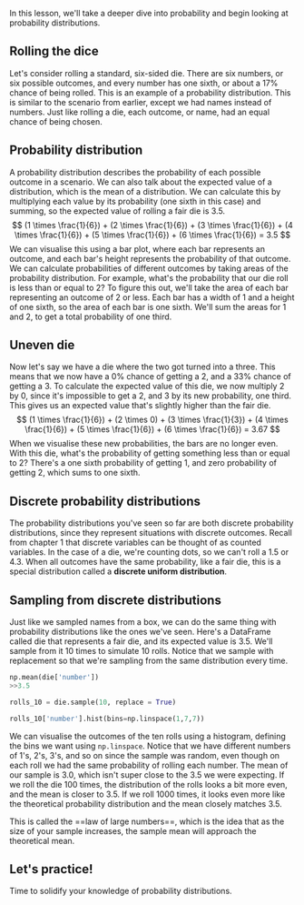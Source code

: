 In this lesson, we'll take a deeper dive into probability and begin looking at probability distributions.
## Rolling the dice
Let's consider rolling a standard, six-sided die. There are six numbers, or six possible outcomes, and every number has one sixth, or about a 17% chance of being rolled. This is an example of a probability distribution. This is similar to the scenario from earlier, except we had names instead of numbers. Just like rolling a die, each outcome, or name, had an equal chance of being chosen.
## Probability distribution
A probability distribution describes the probability of each possible outcome in a scenario. We can also talk about the expected value of a distribution, which is the mean of a distribution. We can calculate this by multiplying each value by its probability (one sixth in this case) and summing, so the expected value of rolling a fair die is 3.5.
$$
(1 \times \frac{1}{6}) + (2 \times \frac{1}{6}) + (3 \times \frac{1}{6}) + (4 \times \frac{1}{6}) + (5 \times \frac{1}{6}) + (6 \times \frac{1}{6}) = 3.5
$$
We can visualise this using a bar plot, where each bar represents an outcome, and each bar's height represents the probability of that outcome. We can calculate probabilities of different outcomes by taking areas of the probability distribution. For example, what's the probability that our die roll is less than or equal to 2? To figure this out, we'll take the area of each bar representing an outcome of 2 or less. Each bar has a width of 1 and a height of one sixth, so the area of each bar is one sixth. We'll sum the areas for 1 and 2, to get a total probability of one third.
## Uneven die
Now let's say we have a die where the two got turned into a three. This means that we now have a 0% chance of getting a 2, and a 33% chance of getting a 3. To calculate the expected value of this die, we now multiply 2 by 0, since it's impossible to get a 2, and 3 by its new probability, one third. This gives us an expected value that's slightly higher than the fair die.
$$
(1 \times \frac{1}{6}) + (2 \times 0) + (3 \times \frac{1}{3}) + (4 \times \frac{1}{6}) + (5 \times \frac{1}{6}) + (6 \times \frac{1}{6}) = 3.67
$$
When we visualise these new probabilities, the bars are no longer even. With this die, what's the probability of getting something less than or equal to 2? There's a one sixth probability of getting 1, and zero probability of getting 2, which sums to one sixth.
## Discrete probability distributions
The probability distributions you've seen so far are both discrete probability distributions, since they represent situations with discrete outcomes. Recall from chapter 1 that discrete variables can be thought of as counted variables. In the case of a die, we're counting dots, so we can't roll a 1.5 or 4.3. When all outcomes have the same probability, like a fair die, this is a special distribution called a **discrete uniform distribution**.
## Sampling from discrete distributions
Just like we sampled names from a box, we can do the same thing with probability distributions like the ones we've seen. Here's a DataFrame called die that represents a fair die, and its expected value is 3.5. We'll sample from it 10 times to simulate 10 rolls. Notice that we sample with replacement so that we're sampling from the same distribution every time.
```Python
np.mean(die['number'])
>>3.5

rolls_10 = die.sample(10, replace = True)

rolls_10['number'].hist(bins=np.linspace(1,7,7))
```
We can visualise the outcomes of the ten rolls using a histogram, defining the bins we want using `np.linspace`. Notice that we have different numbers of 1's, 2's, 3's, and so on since the sample was random, even though on each roll we had the same probability of rolling each number. The mean of our sample is 3.0, which isn't super close to the 3.5 we were expecting. If we roll the die 100 times, the distribution of the rolls looks a bit more even, and the mean is closer to 3.5. If we roll 1000 times, it looks even more like the theoretical probability distribution and the mean closely matches 3.5.

This is called the ==law of large numbers==, which is the idea that as the size of your sample increases, the sample mean will approach the theoretical mean.
## Let's practice!
Time to solidify your knowledge of probability distributions.